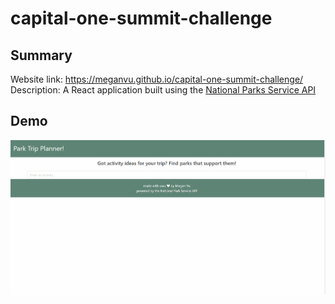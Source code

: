 # capital-one-summit-challenge

## Summary
Website link: https://meganvu.github.io/capital-one-summit-challenge/
Description: A React application built using the [National Parks Service API](https://www.nps.gov/subjects/developer/index.htm)

## Demo
![gif](Demo.gif)
